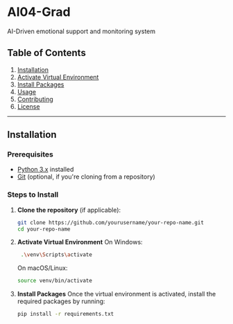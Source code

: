 # AI04-Grad

AI-Driven emotional support and monitoring system

## Table of Contents

1. [Installation](#installation)
2. [Activate Virtual Environment](#activate-virtual-environment)
3. [Install Packages](#install-packages)
4. [Usage](#usage)
5. [Contributing](#contributing)
6. [License](#license)

---

## Installation

### Prerequisites

- [Python 3.x](https://www.python.org/downloads/) installed
- [Git](https://git-scm.com/) (optional, if you're cloning from a repository)

### Steps to Install

1. **Clone the repository** (if applicable):

   ```bash
   git clone https://github.com/yourusername/your-repo-name.git
   cd your-repo-name
   ```

2. **Activate Virtual Environment**
   On Windows:

   ```bash
    .\venv\Scripts\activate
   ```

   On macOS/Linux:

   ```bash
   source venv/bin/activate
   ```

3. **Install Packages**
   Once the virtual environment is activated, install the required packages by running:

   ```bash
   pip install -r requirements.txt
   ```
